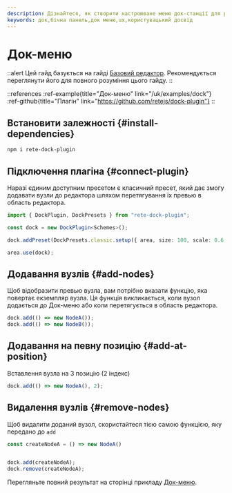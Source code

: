 ```yaml
---
description: Дізнайтеся, як створити настроюване меню док-станції для редактора вузлів за допомогою rete-dock-plugin, і покращте взаємодію з користувачами за допомогою цього покрокового гайду
keywords: док,бічна панель,док меню,ux,користувацький досвід
---
```


# Док-меню

::alert
Цей гайд базується на гайді [Базовий редактор](/uk/docs/guides/basic). Рекомендується переглянути його для повного розуміння цього гайду.
::

::references
:ref-example{title="Док-меню" link="/uk/examples/dock"}
:ref-github{title="Плагін" link="https://github.com/retejs/dock-plugin"}
::

## Встановити залежності {#install-dependencies}

```bash
npm i rete-dock-plugin
```

## Підключення плагіна {#connect-plugin}

Наразі єдиним доступним пресетом є класичний пресет, який дає змогу додавати вузли до редактора шляхом перетягування їх превью в область редактора.

```ts
import { DockPlugin, DockPresets } from "rete-dock-plugin";

const dock = new DockPlugin<Schemes>();

dock.addPreset(DockPresets.classic.setup({ area, size: 100, scale: 0.6 }));

area.use(dock);
```

## Додавання вузлів {#add-nodes}

Щоб відобразити превью вузла, вам потрібно вказати функцію, яка повертає екземпляр вузла. Ця функція викликається, коли вузол додається до Док-меню або коли перетягується в область редактора.

```ts
dock.add(() => new NodeA());
dock.add(() => new NodeB());
```

## Додавання на певну позицію {#add-at-position}

Вставлення вузла на 3 позицію (2 індекс)

```ts
dock.add(() => new NodeA(), 2);
```

## Видалення вузлів {#remove-nodes}

Щоб видалити доданий вузол, скористайтеся тією самою функцією, яку передано до `add`

```ts
const createNodeA = () => new NodeA()


dock.add(createNodeA);
dock.remove(createNodeA);
```

Перегляньте повний результат на сторінці прикладу [Док-меню](/uk/examples/dock).
